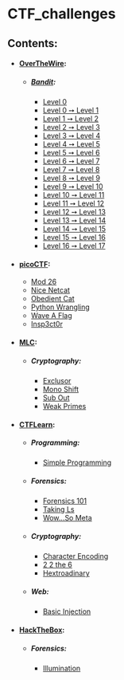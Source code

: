 # CTF_challenges

## Contents:

- #### [OverTheWire](https://overthewire.org/wargames/):
    - ##### [Bandit](https://overthewire.org/wargames/bandit/):
        - [Level 0](overthewire/bandit/level_0)
        - [Level 0 ➙ Level 1](overthewire/bandit/level_0_to_1)
        - [Level 1 ➙ Level 2](overthewire/bandit/level_1_to_2)
        - [Level 2 ➙ Level 3](overthewire/bandit/level_2_to_3)
        - [Level 3 ➙ Level 4](overthewire/bandit/level_3_to_4)
        - [Level 4 ➙ Level 5](overthewire/bandit/level_4_to_5)
        - [Level 5 ➙ Level 6](overthewire/bandit/level_5_to_6)
        - [Level 6 ➙ Level 7](overthewire/bandit/level_6_to_7)
        - [Level 7 ➙ Level 8](overthewire/bandit/level_7_to_8)
        - [Level 8 ➙ Level 9](overthewire/bandit/level_8_to_9)
        - [Level 9 ➙ Level 10](overthewire/bandit/level_9_to_10)
        - [Level 10 ➙ Level 11](overthewire/bandit/level_10_to_11)
        - [Level 11 ➙ Level 12](overthewire/bandit/level_11_to_12)
        - [Level 12 ➙ Level 13](overthewire/bandit/level_12_to_13)
        - [Level 13 ➙ Level 14](overthewire/bandit/level_13_to_14)
        - [Level 14 ➙ Level 15](overthewire/bandit/level_14_to_15)
        - [Level 15 ➙ Level 16](overthewire/bandit/level_15_to_16)
        - [Level 16 ➙ Level 17](overthewire/bandit/level_16_to_17)

- #### [picoCTF]( https://play.picoctf.org/practice):
    - [Mod 26](picoCTF/mod_26)
    - [Nice Netcat](picoCTF/nice_netcat)
    - [Obedient Cat](picoCTF/obedient_cat)
    - [Python Wrangling](picoCTF/python_wrangling)
    - [Wave A Flag](picoCTF/wave_a_flag)
    - [Insp3ct0r](picoCTF/insp3ct0r)

- #### [MLC](https://training.majorleaguecyber.org/challenges):
    - ##### Cryptography:
        - [Exclusor](MLC/exclusor)
        - [Mono Shift](MLC/mono_shift)
        - [Sub Out](MLC/sub_out)
        - [Weak Primes](MLC/weak_primes)

- #### [CTFLearn](https://ctflearn.com/challenge):
    - ##### Programming:
        - [Simple Programming](CTFLearn/Programming/simple_programming)

    - ##### Forensics:
        - [Forensics 101](CTFLearn/Forensics/forensics_101)
        - [Taking Ls](CTFLearn/Forensics/taking_ls)
        - [Wow...So Meta](CTFLearn/Forensics/wow_so_meta)

    - ##### Cryptography:
        - [Character Encoding](CTFLearn/Cryptography/character_encoding)
        - [2 2 the 6](CTFLearn/Cryptography/2_2_the_6)
        - [Hextroadinary](CTFLearn/Cryptography/hextroadinary)

    - ##### Web:
        - [Basic Injection](CTFLearn/Web/basic_injection)

- #### [HackTheBox]():
    - ##### Forensics:
        - [Illumination](HTB/Forensics/illumination)
